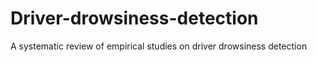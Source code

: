 # Driver-drowsiness-detection
A systematic review of empirical studies on driver drowsiness detection
